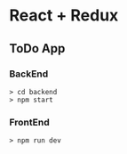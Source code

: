 # React + Redux

## ToDo App

### BackEnd

```
> cd backend
> npm start
```

### FrontEnd

```
> npm run dev
```
